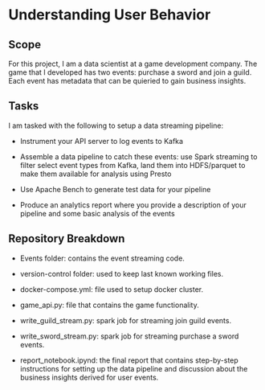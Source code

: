 # Understanding User Behavior

## Scope

For this project, I am a data scientist at a game development company.  The game that I developed has two events: purchase a sword and join a guild.  Each event has metadata that can be quieried to gain business insights.  


## Tasks

I am tasked with the following to setup a data streaming pipeline:  

- Instrument your API server to log events to Kafka

- Assemble a data pipeline to catch these events: use Spark streaming to filter
  select event types from Kafka, land them into HDFS/parquet to make them
  available for analysis using Presto

- Use Apache Bench to generate test data for your pipeline

- Produce an analytics report where you provide a description of your pipeline
  and some basic analysis of the events


## Repository Breakdown

- Events folder: contains the event streaming code.  

- version-control folder: used to keep last known working files.

- docker-compose.yml: file used to setup docker cluster.

- game_api.py: file that contains the game functionality.

- write_guild_stream.py: spark job for streaming join guild events.

- write_sword_stream.py: spark job for streaming purchase a sword events.

- report_notebook.ipynd: the final report that contains step-by-step instructions for setting up the data pipeline and discussion about the business insights derived for user events.
